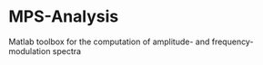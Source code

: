 # MPS-Analysis
 Matlab toolbox for the computation of amplitude- and frequency- modulation spectra 
